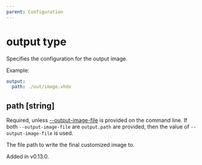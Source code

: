 ```yaml
---
parent: Configuration
---
```


# output type

Specifies the configuration for the output image.

Example:

```yaml
output:
  path: ./out/image.vhdx
```

## path [string]

Required, unless
[--output-image-file](../cli.md#--output-image-filefile-path) is provided
on the command line. If both `--output-image-file` are `output.path` are
provided, then the value of `--output-image-file` is used.

The file path to write the final customized image to.

Added in v0.13.0.
